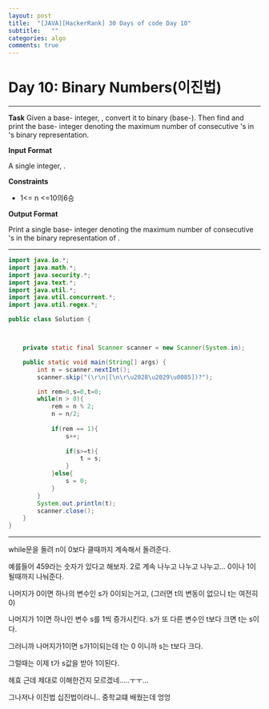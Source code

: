 ```yaml
---
layout: post
title:  "[JAVA][HackerRank] 30 Days of code Day 10"
subtitle:   ""
categories: algo
comments: true
---
```




# Day 10: Binary Numbers(이진법)

---

**Task**
Given a base- integer, , convert it to binary (base-). Then find and print the base- integer denoting the maximum number of consecutive 's in 's binary representation.

**Input Format**

A single integer, .

**Constraints**

- 1<= n <=10의6승

**Output Format**

Print a single base- integer denoting the maximum number of consecutive 's in the binary representation of .

---



~~~java
import java.io.*;
import java.math.*;
import java.security.*;
import java.text.*;
import java.util.*;
import java.util.concurrent.*;
import java.util.regex.*;

public class Solution {



    private static final Scanner scanner = new Scanner(System.in);

    public static void main(String[] args) {
        int n = scanner.nextInt();
        scanner.skip("(\r\n|[\n\r\u2028\u2029\u0085])?");

        int rem=0,s=0,t=0;
        while(n > 0){
            rem = n % 2;
            n = n/2;
            
            if(rem == 1){
                s++;
                
                if(s>=t){
                    t = s;
                }
            }else{
                s = 0;
            }
        }
        System.out.println(t);
        scanner.close();
    }
}

~~~

---

while문을 돌려 n이 0보다 클때까지 계속해서 돌려준다.

예를들어 459라는 숫자가 있다고 해보자. 2로 계속 나누고 나누고 나누고... 0이나 1이 될때까지 나눠준다.

나머지가 0이면 하나의 변수인 s가 0이되는거고, (그러면 t의 변동이 없으니 t는 여전히 0)

나머지가 1이면 하나인 변수 s를 1씩 증가시킨다. s가 또 다른 변수인 t보다 크면 t는 s이다.

그러니까 나머지가1이면 s가1이되는데 t는 0 이니까 s는 t보다 크다.

그럴때는 이제 t가 s값을 받아 1이된다.



헤효 근데 제대로 이해한건지 모르겠네.....ㅜㅜ...

그나저나 이진법 십진법이라니.. 중학교떄 배웠는데 엉엉